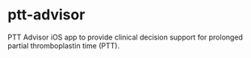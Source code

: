 ptt-advisor
===========

PTT Advisor iOS app to provide clinical decision support for prolonged partial thromboplastin time (PTT).